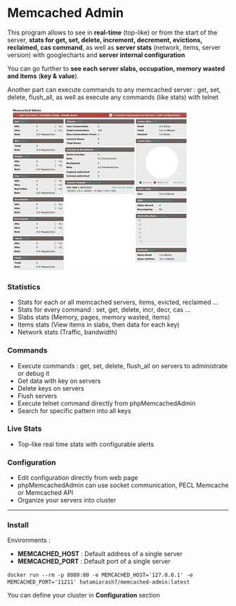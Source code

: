 # Memcached Admin
This program allows to see in **real-time** (top-like) or from the start of the server, **stats for get, set, delete, increment, decrement, evictions, reclaimed, cas command**, as well as **server stats** (network, items, server version) with googlecharts and  **server internal configuration**

You can go further to **see each server slabs, occupation, memory wasted and items** (**key & value**).

Another part can execute commands to any memcached server : get, set, delete, flush\_all, as well as execute any commands (like stats) with telnet

![image](app.jpg)

### Statistics
* Stats for each or all memcached servers, items, evicted, reclaimed ...
* Stats for every command : set, get, delete, incr, decr, cas ...
* Slabs stats (Memory, pages, memory wasted, items)
* Items stats (View items in slabs, then data for each key)
* Network stats (Traffic, bandwidth)

### Commands
* Execute commands : get, set, delete, flush_all on servers to administrate or debug it
* Get data with key on servers
* Delete keys on servers
* Flush servers
* Execute telnet command directly from phpMemcachedAdmin
* Search for specific pattern into all keys

### Live Stats
* Top-like real time stats with configurable alerts


### Configuration
* Edit configuration directly from web page
* phpMemcachedAdmin can use socket communication, PECL Memcache or Memcached API
* Organize your servers into cluster

---

### Install

Environments :  
* **MEMCACHED_HOST** : Default address of a single server
* **MEMCACHED_PORT** : Default port of a single server

```shell
docker run --rm -p 8080:80 -e MEMCACHED_HOST='127.0.0.1' -e MEMCACHED_PORT='11211' hatamiarash7/memcached-admin:latest
```

You can define your cluster in **Configuration** section